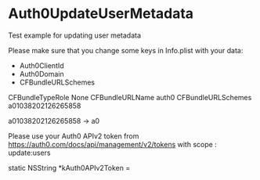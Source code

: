 # Auth0UpdateUserMetadata
Test example for updating user metadata

Please make sure that you change some keys in Info.plist with your data:
- Auth0ClientId
- Auth0Domain
- CFBundleURLSchemes

<key>CFBundleTypeRole</key>
<string>None</string>
<key>CFBundleURLName</key>
<string>auth0</string>
<key>CFBundleURLSchemes</key>
<array>
<string>a01038202126265858</string>
</array>

a01038202126265858 -> a0<Auth0ClientId>

Please use your Auth0 APIv2 token from https://auth0.com/docs/api/management/v2/tokens
with scope : update:users

static NSString *kAuth0APIv2Token = <Auth0 APIv2>
